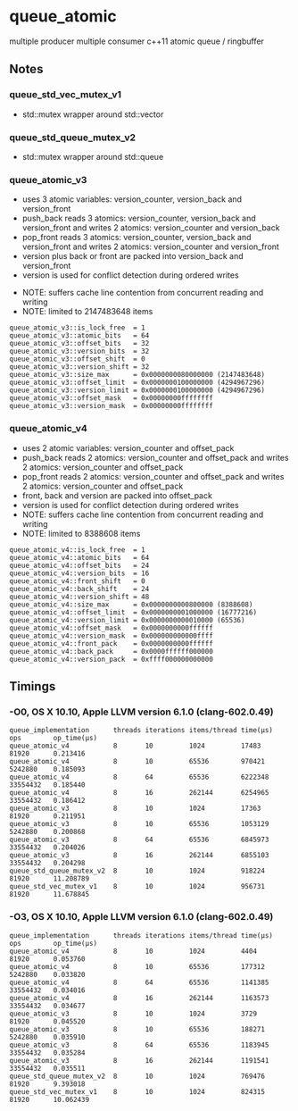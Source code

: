 # queue_atomic

multiple producer multiple consumer c++11 atomic queue / ringbuffer

## Notes

### queue_std_vec_mutex_v1

 - std::mutex wrapper around std::vector

### queue_std_queue_mutex_v2

 - std::mutex wrapper around std::queue

### queue_atomic_v3

 - uses 3 atomic variables: version_counter, version_back and version_front
 - push_back reads 3 atomics: version_counter, version_back and version_front
        and writes 2 atomics: version_counter and version_back
 - pop_front reads 3 atomics: version_counter, version_back and version_front
        and writes 2 atomics: version_counter and version_front
 - version plus back or front are packed into version_back and version_front
 - version is used for conflict detection during ordered writes
 * NOTE: suffers cache line contention from concurrent reading and writing
 * NOTE: limited to 2147483648 items
````
queue_atomic_v3::is_lock_free  = 1
queue_atomic_v3::atomic_bits   = 64
queue_atomic_v3::offset_bits   = 32
queue_atomic_v3::version_bits  = 32
queue_atomic_v3::offset_shift  = 0
queue_atomic_v3::version_shift = 32
queue_atomic_v3::size_max      = 0x0000000080000000 (2147483648)
queue_atomic_v3::offset_limit  = 0x0000000100000000 (4294967296)
queue_atomic_v3::version_limit = 0x0000000100000000 (4294967296)
queue_atomic_v3::offset_mask   = 0x00000000ffffffff
queue_atomic_v3::version_mask  = 0x00000000ffffffff
````

### queue_atomic_v4

 - uses 2 atomic variables: version_counter and offset_pack
 - push_back reads 2 atomics: version_counter and offset_pack
         and writes 2 atomics: version_counter and offset_pack
 - pop_front reads 2 atomics: version_counter and offset_pack
         and writes 2 atomics: version_counter and offset_pack
 - front, back and version are packed into offset_pack
 - version is used for conflict detection during ordered writes
 - NOTE: suffers cache line contention from concurrent reading and writing
 - NOTE: limited to 8388608 items
````
queue_atomic_v4::is_lock_free  = 1
queue_atomic_v4::atomic_bits   = 64
queue_atomic_v4::offset_bits   = 24
queue_atomic_v4::version_bits  = 16
queue_atomic_v4::front_shift   = 0
queue_atomic_v4::back_shift    = 24
queue_atomic_v4::version_shift = 48
queue_atomic_v4::size_max      = 0x0000000000800000 (8388608)
queue_atomic_v4::offset_limit  = 0x0000000001000000 (16777216)
queue_atomic_v4::version_limit = 0x0000000000010000 (65536)
queue_atomic_v4::offset_mask   = 0x0000000000ffffff
queue_atomic_v4::version_mask  = 0x000000000000ffff
queue_atomic_v4::front_pack    = 0x0000000000ffffff
queue_atomic_v4::back_pack     = 0x0000ffffff000000
queue_atomic_v4::version_pack  = 0xffff000000000000
````

## Timings

### -O0, OS X 10.10, Apple LLVM version 6.1.0 (clang-602.0.49)

````
queue_implementation      threads iterations items/thread time(µs)    ops        op_time(µs)
queue_atomic_v4           8       10         1024         17483       81920      0.213416 
queue_atomic_v4           8       10         65536        970421      5242880    0.185093 
queue_atomic_v4           8       64         65536        6222348     33554432   0.185440 
queue_atomic_v4           8       16         262144       6254965     33554432   0.186412 
queue_atomic_v3           8       10         1024         17363       81920      0.211951 
queue_atomic_v3           8       10         65536        1053129     5242880    0.200868 
queue_atomic_v3           8       64         65536        6845973     33554432   0.204026 
queue_atomic_v3           8       16         262144       6855103     33554432   0.204298 
queue_std_queue_mutex_v2  8       10         1024         918224      81920      11.208789
queue_std_vec_mutex_v1    8       10         1024         956731      81920      11.678845
````

### -O3, OS X 10.10, Apple LLVM version 6.1.0 (clang-602.0.49)

````
queue_implementation      threads iterations items/thread time(µs)    ops        op_time(µs)
queue_atomic_v4           8       10         1024         4404        81920      0.053760 
queue_atomic_v4           8       10         65536        177312      5242880    0.033820 
queue_atomic_v4           8       64         65536        1141385     33554432   0.034016 
queue_atomic_v4           8       16         262144       1163573     33554432   0.034677 
queue_atomic_v3           8       10         1024         3729        81920      0.045520 
queue_atomic_v3           8       10         65536        188271      5242880    0.035910 
queue_atomic_v3           8       64         65536        1183945     33554432   0.035284 
queue_atomic_v3           8       16         262144       1191541     33554432   0.035511 
queue_std_queue_mutex_v2  8       10         1024         769476      81920      9.393018 
queue_std_vec_mutex_v1    8       10         1024         824315      81920      10.062439
````
